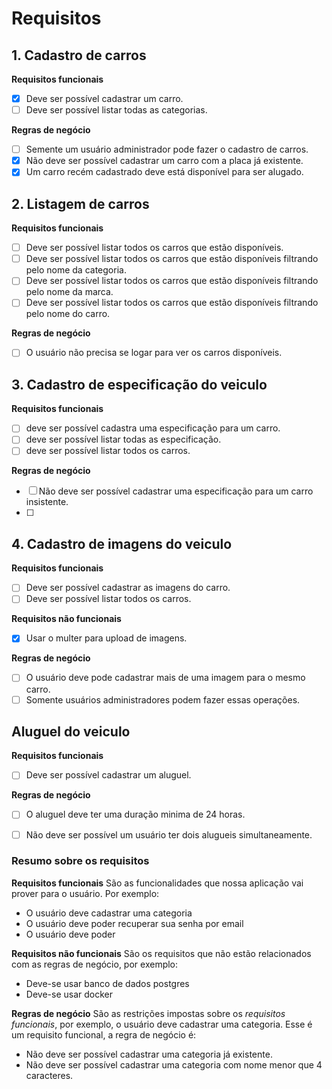 # Requisitos

## 1. Cadastro de carros
**Requisitos funcionais**
- [x] Deve ser possível cadastrar um carro.
- [ ] Deve ser possível listar todas as categorias.

**Regras de negócio**
- [ ] Semente um usuário administrador pode fazer o cadastro de carros.
- [x] Não deve ser possível cadastrar um carro com a placa já existente.
- [x] Um carro recém cadastrado deve está disponível para ser alugado.

## 2. Listagem de carros
**Requisitos funcionais**
- [ ] Deve ser possível listar todos os carros que estão disponíveis.
- [ ] Deve ser possível listar todos os carros que estão disponíveis filtrando pelo nome da categoria.
- [ ] Deve ser possível listar todos os carros que estão disponíveis filtrando pelo nome da marca.
- [ ] Deve ser possível listar todos os carros que estão disponíveis filtrando pelo nome do carro.

**Regras de negócio**
- [ ] O usuário não precisa se logar para ver os carros disponíveis.

## 3. Cadastro de especificação do veiculo
**Requisitos funcionais**
- [ ] deve ser possível cadastra uma especificação para um carro.
- [ ] deve ser possível listar todas as especificação.
- [ ] deve ser possível listar todos os carros.

**Regras de negócio**
- [ ] Não deve ser possível cadastrar uma especificação para um carro insistente.
- [ ] 

## 4. Cadastro de imagens do veiculo
**Requisitos funcionais**
- [ ] Deve ser possível cadastrar as imagens do carro.
- [ ] Deve ser possível listar todos os carros.

**Requisitos não funcionais**
- [x] Usar o multer para upload de imagens.

**Regras de negócio**
- [ ] O usuário deve pode cadastrar mais de uma imagem para o mesmo carro.
- [ ] Somente usuários administradores podem fazer essas operações.

## Aluguel do veiculo
**Requisitos funcionais**
- [ ] Deve ser possível cadastrar um aluguel.

**Regras de negócio**
- [ ] O aluguel deve ter uma duração minima de 24 horas.
- [ ] Não deve ser possível um usuário ter dois alugueis simultaneamente.


### Resumo sobre os requisitos

**Requisitos funcionais**
São as funcionalidades que nossa aplicação vai prover para o usuário.
Por exemplo:

- O usuário deve cadastrar uma categoria
- O usuário deve poder recuperar sua senha por email
- O usuário deve poder

**Requisitos não funcionais**
São os requisitos que não estão relacionados com as regras de negócio, por exemplo:

- Deve-se usar banco de dados postgres
- Deve-se usar docker

**Regras de negócio**
São as restrições impostas sobre os _requisitos funcionais_, por exemplo, o usuário deve cadastrar uma categoria.
Esse é um requisito funcional, a regra de negócio é:

- Não deve ser possível cadastrar uma categoria já existente.
- Não deve ser possível cadastrar uma categoria com nome menor que 4 caracteres.
